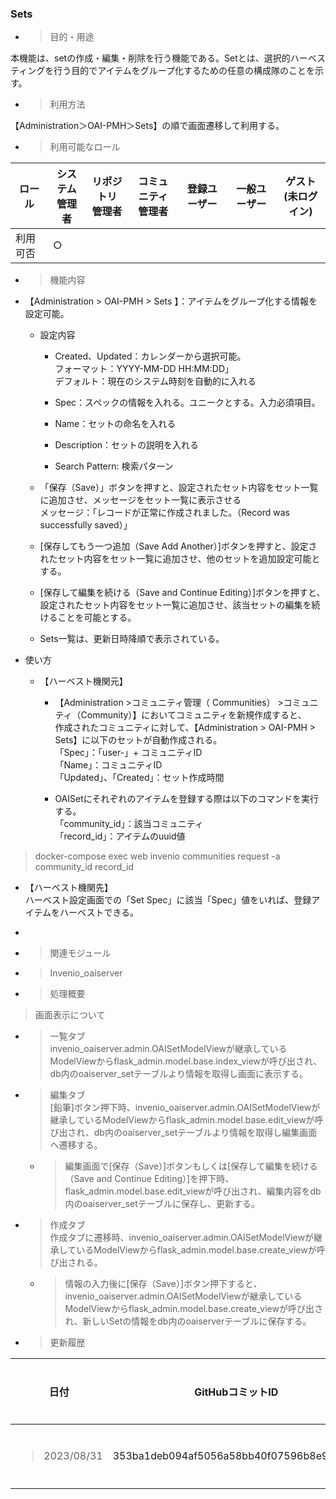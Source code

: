 
### Sets

  - > 目的・用途

本機能は、setの作成・編集・削除を行う機能である。Setとは、選択的ハーベスティングを行う目的でアイテムをグループ化するための任意の構成隊のことを示す。

  - > 利用方法

【Administration＞OAI-PMH＞Sets】の順で画面遷移して利用する。

  - > 利用可能なロール

<table>
<thead>
<tr class="header">
<th>ロール</th>
<th>システム<br />
管理者</th>
<th>リポジトリ<br />
管理者</th>
<th>コミュニティ<br />
管理者</th>
<th>登録ユーザー</th>
<th>一般ユーザー</th>
<th>ゲスト<br />
(未ログイン)</th>
</tr>
</thead>
<tbody>
<tr class="odd">
<td>利用可否</td>
<td>○</td>
<td></td>
<td></td>
<td></td>
<td></td>
<td></td>
</tr>
</tbody>
</table>

  - > 機能内容

<!-- end list -->

  - 【Administration \> OAI-PMH \> Sets 】：アイテムをグループ化する情報を設定可能。
    
      - 設定内容
        
          - Created、Updated：カレンダーから選択可能。  
            フォーマット：YYYY-MM-DD HH:MM:DD」  
            デフォルト：現在のシステム時刻を自動的に入れる
        
          - Spec：スペックの情報を入れる。ユニークとする。入力必須項目。
        
          - Name：セットの命名を入れる
        
          - Description：セットの説明を入れる
        
          - Search Pattern: 検索パターン
    
      - 「保存（Save）」ボタンを押すと、設定されたセット内容をセット一覧に追加させ、メッセージをセット一覧に表示させる  
        メッセージ：「レコードが正常に作成されました。（Record was successfully saved）」
    
      - \[保存してもう一つ追加（Save Add Another）\]ボタンを押すと、設定されたセット内容をセット一覧に追加させ、他のセットを追加設定可能とする。
    
      - \[保存して編集を続ける（Save and Continue Editing）\]ボタンを押すと、設定されたセット内容をセット一覧に追加させ、該当セットの編集を続けることを可能とする。
    
      - Sets一覧は、更新日時降順で表示されている。

  - 使い方
    
      - 【ハーベスト機関元】
        
          - 【Administration \>コミュニティ管理（ Communities） \>コミュニティ（Community）】においてコミュニティを新規作成すると、  
            作成されたコミュニティに対して、【Administration \> OAI-PMH \> Sets】に以下のセットが自動作成される。  
            「Spec」：「user-」+ コミュニティID  
            「Name」：コミュニティID  
            「Updated」、「Created」：セット作成時間
        
          - OAISetにそれぞれのアイテムを登録する際は以下のコマンドを実行する。  
            「community\_id」：該当コミュニティ  
            「record\_id」：アイテムのuuid値

> docker-compose exec web invenio communities request -a community\_id record\_id

  - 【ハーベスト機関先】  
    ハーベスト設定画面での「Set Spec」に該当「Spec」値をいれば、登録アイテムをハーベストできる。

<!-- end list -->

  - 
<!-- end list -->

  - > 関連モジュール

<!-- end list -->

  - > Invenio\_oaiserver

<!-- end list -->

  - > 処理概要

> 画面表示について

  - > 一覧タブ  
    > invenio\_oaiserver.admin.OAISetModelViewが継承しているModelViewからflask\_admin.model.base.index\_viewが呼び出され、db内のoaiserver\_setテーブルより情報を取得し画面に表示する。

  - > 編集タブ  
    > \[鉛筆\]ボタン押下時、invenio\_oaiserver.admin.OAISetModelViewが継承しているModelViewからflask\_admin.model.base.edit\_viewが呼び出され、db内のoaiserver\_setテーブルより情報を取得し編集画面へ遷移する。
    
      - > 編集画面で\[保存（Save）\]ボタンもしくは\[保存して編集を続ける（Save and Continue Editing）\]を押下時、flask\_admin.model.base.edit\_viewが呼び出され、編集内容をdb内のoaiserver\_setテーブルに保存し、更新する。

  - > 作成タブ  
    > 作成タブに遷移時、invenio\_oaiserver.admin.OAISetModelViewが継承しているModelViewからflask\_admin.model.base.create\_viewが呼び出される。
    
      - > 情報の入力後に\[保存（Save）\]ボタン押下すると、invenio\_oaiserver.admin.OAISetModelViewが継承しているModelViewからflask\_admin.model.base.create\_viewが呼び出され、新しいSetの情報をdb内のoaiserverテーブルに保存する。

<!-- end list -->

  - > 更新履歴

<table>
<thead>
<tr class="header">
<th>日付</th>
<th>GitHubコミットID</th>
<th>更新内容</th>
</tr>
</thead>
<tbody>
<tr class="odd">
<td><blockquote>
<p>2023/08/31</p>
</blockquote></td>
<td>353ba1deb094af5056a58bb40f07596b8e95a562</td>
<td>初版作成</td>
</tr>
</tbody>
</table>